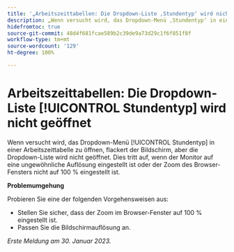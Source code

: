 ```yaml
---
title: '„Arbeitszeittabellen: Die Dropdown-Liste ‚Stundentyp‘ wird nicht geöffnet“'
description: „Wenn versucht wird, das Dropdown-Menü ‚Stundentyp‘ in einer Arbeitszeittabelle zu öffnen, flackert der Bildschirm zwar, aber die Dropdown-Liste wird nicht geöffnet. Dies tritt auf, wenn der Monitor auf eine ungewöhnliche Auflösung eingestellt ist oder der Zoom des Browser-Fensters nicht auf 100 % eingestellt ist.“
hidefromtoc: true
source-git-commit: 48d4f681fcae589b2c39de9a73d29c1f6f851f8f
workflow-type: tm+mt
source-wordcount: '129'
ht-degree: 100%

---
```



# Arbeitszeittabellen: Die Dropdown-Liste [!UICONTROL Stundentyp] wird nicht geöffnet

Wenn versucht wird, das Dropdown-Menü [!UICONTROL Stundentyp] in einer Arbeitszeittabelle zu öffnen, flackert der Bildschirm, aber die Dropdown-Liste wird nicht geöffnet. Dies tritt auf, wenn der Monitor auf eine ungewöhnliche Auflösung eingestellt ist oder der Zoom des Browser-Fensters nicht auf 100 % eingestellt ist.

**Problemumgehung**

Probieren Sie eine der folgenden Vorgehensweisen aus:

* Stellen Sie sicher, dass der Zoom im Browser-Fenster auf 100 % eingestellt ist.
* Passen Sie die Bildschirmauflösung an.

_Erste Meldung am 30. Januar 2023._

